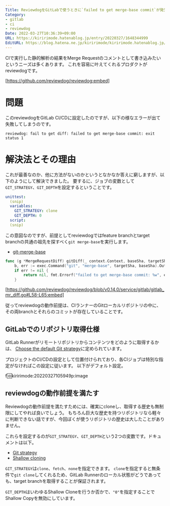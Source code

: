 ```yaml
---
Title: ReviewdogをGitLabで使うときに`failed to get merge-base commit`が発生する
Category:
- gitlab
- ci
- reviewdog
Date: 2022-03-27T10:36:39+09:00
URL: https://kiririmode.hatenablog.jp/entry/20220327/1648344999
EditURL: https://blog.hatena.ne.jp/kiririmode/kiririmode.hatenablog.jp/atom/entry/13574176438077079630
---
```


CIで実行した静的解析の結果をMerge Requestのコメントとして書き込みたいというニーズは多くあります。
これを容易に叶えてくれるプロダクトがreviewdogです。

[https://github.com/reviewdog/reviewdog:embed]

# 問題

このreviewdogをGitLab CI/CDに設定したのですが、以下の様なエラーが出て失敗してしまうのです。

```text
reviewdog: fail to get diff: failed to get merge-base commit: exit status 1
```

# 解決法とその理由

これが最善なのか、他に方法がないのかというとなかなか答えに窮しますが、以下のようにして解決できました。
要するに、ジョブの変数として`GIT_STRATEGY`、`GIT_DEPTH`を設定するということです。

```yaml
unittest:
  (snip)
  variables:
    GIT_STRATEGY: clone
    GIT_DEPTH: 0
  script:
  (snip)
```

この意図なのですが、前提としてreviewdogではfeature branchとtarget branchの共通の祖先を探すべく`git merge-base`を実行します。

- [git-merge-base](https://git-scm.com/docs/git-merge-base)

```go
func (g *MergeRequestDiff) gitDiff(_ context.Context, baseSha, targetSha string) ([]byte, error) {
	b, err := exec.Command("git", "merge-base", targetSha, baseSha).Output()
	if err != nil {
		return nil, fmt.Errorf("failed to get merge-base commit: %w", err)
	}
```

[https://github.com/reviewdog/reviewdog/blob/v0.14.0/service/gitlab/gitlab_mr_diff.go#L58-L65:embed]

従ってreviewdogの動作前提は、CIランナーのGitローカルリポジトリの中に、その両branchとそれらのコミットが存在していることです。

## GitLabでのリポジトリ取得仕様

GitLab Runnerがリモートリポジトリからコンテンツをどのように取得するかは、
[Choose the default Git strategy](https://docs.gitlab.com/ee/ci/pipelines/settings.html#choose-the-default-git-strategy)に定められています。

プロジェクトのCI/CDの設定として位置付けられており、各CIジョブは特別な指定がなければこの設定に従います。
以下がデフォルト設定。

f:id:kiririmode:20220327105949p:image

## reviewdogの動作前提を満たす

Reviewdogの動作前提を満たすためには、確実にcloneし、取得する歴史も無制限にしてやれば良いでしょう。
もちろん巨大な歴史を持つリポジトリなら軽々に判断できない話ですが、今回ぼくが使うリポジトリの歴史は大したことがありません。

これらを設定するのが`GIT_STRATEGY`、`GIT_DEPTH`という2つの変数です。ドキュメントは以下。

- [Git strategy](https://docs.gitlab.com/ee/ci/runners/configure_runners.html#git-strategy)
- [Shallow cloning](https://docs.gitlab.com/ee/ci/runners/configure_runners.html#shallow-cloning)

`GIT_STRATEGY`は`clone`、`fetch`、`none`を指定できます。
`clone`を指定すると無条件で`git clone`してくれるため、GitLab Runnerのローカル状態がどうであっても、target branchを取得することが保証されます。

`GIT_DEPTH`はいわゆるShallow Cloneを行うか否かで、`"0"`を指定することでShallow Copyを無効にしています。
